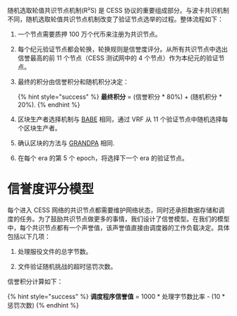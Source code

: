 随机选取轮值共识节点机制(R²S) 是 CESS 协议的重要组成部分。与波卡共识机制不同，随机选取轮值共识节点机制改变了验证节点选举的过程。整体流程如下：

1. 一个节点需要质押 100 万个代币来注册为共识节点。

2. 每个纪元验证节点都会轮换，轮换规则是信誉度评分。从所有共识节点中选出信誉最高的前 11 个节点（CESS 测试网中的 4 个节点）作为本纪元的验证节点。

3. 最终的积分由信誉积分和随机积分决定：

    {% hint style="success" %}
    **最终积分** = (信誉积分 * 80%) + (随机积分 * 20%).
    {% endhint %}

4. 区块生产者选择机制与 [BABE](https://wiki.polkadot.network/docs/learn-consensus#block-production-babe) 相同，通过 VRF 从 11 个验证节点中随机选择每个区块生产者。

5. 确认区块的方法与 [GRANDPA](https://wiki.polkadot.network/docs/learn-consensus#finality-gadget-grandpa) 相同.

6. 在每个 era 的第 5 个 epoch，将选择下一个 era 的验证节点。

# 信誉度评分模型

每个进入 CESS 网络的共识节点都需要维护网络状态，同时还承担数据存储和调度的任务。为了鼓励共识节点做更多的事情，我们设计了信誉模型。在我们的模型中，每个共识节点都有一个声誉值，该声誉值直接由调度器的工作负载决定。具体包括以下几项：

1. 处理服役文件的总字节数。

2. 文件验证随机挑战的超时惩罚次数。

信誉积分计算如下：

{% hint style="success" %}
**调度程序信誉值** = 1000 * 处理字节数比率 - (10 * 惩罚次数)
{% endhint %}
